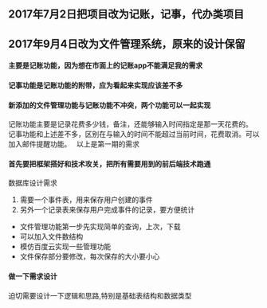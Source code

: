 ## 2017年7月2日把项目改为记账，记事，代办类项目  
## 2017年9月4日改为文件管理系统，原来的设计保留
#### 主要是记账功能，因为想在市面上的记账app不能满足我的需求
#### 记事功能是记账功能的附带，应为看起来实现应该差不多  
#### 新添加的文件管理功能与记账功能不冲突，两个功能可以一起实现
记账功能主要是记录花费多少钱，备注，还能够输入时间指定是那一天花费的。  
记事功能和上述差不多，区别在与输入的时间不能超过当前时间，花费取消。可以加入邮件提醒功能。　
以上是第一期的需求  　
#### 首先要把框架搭好和技术攻关，把所有需要用到的前后端技术跑通


数据库设计需求  
1. 需要一个事件表，用来保存用户创建的事件  
1. 另外一个记录表来保存用户完成事件的记录，要方便统计  

* 文件管理功能第一步先实现简单的查询，上次，下载
* 可以加入文件数结构
* 模仿百度云实现一些管理功能
* 文件保存部分要修改，每次保存的大小要小心  
#### 做一下需求设计
迫切需要设计一下逻辑和思路,特别是基础表结构和数据类型